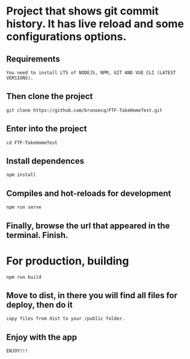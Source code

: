 # Project that shows git commit history. It has live reload and some configurations options.

## Requirements
```
You need to install LTS of NODEJS, NPM, GIT AND VUE CLI (LATEST VERSIONS).
```

## Then clone the project
```
git clone https://github.com/brunoecq/FTF-TakeHomeTest.git
```

## Enter into the project
```
cd FTF-TakeHomeTest
```

## Install dependences
```
npm install
```

## Compiles and hot-reloads for development
```
npm run serve
```

## Finally, browse the url that appeared in the terminal. Finish.



# For production, building
```
npm run build
```

## Move to dist, in there you will find all files for deploy, then do it
```
copy files from dist to your /public folder.
```

## Enjoy with the app
```
ENJOY!!!
```
